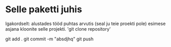 # Selle paketti juhis
Igakordselt: alustades tööd puhtas
arvutis (seal ju teie proekti pole)
esimese asjana kloonite selle projekti.
'git clone repository'


git add .
git commit -m "absdjhq"
git push